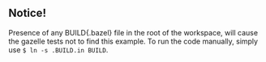 ## Notice!

Presence of any BUILD{.bazel} file in the root of the workspace, will cause the gazelle tests not to find this example.
To run the code manually, simply use `$ ln -s .BUILD.in BUILD`.
